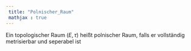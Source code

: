 ```yaml
---
 title: "Polnischer_Raum"
 mathjax : true
---
```

Ein topologischer Raum $(E,\tau)$ heißt polnischer Raum, falls er
vollständig metrisierbar und seperabel ist
